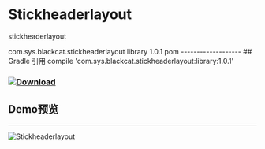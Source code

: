 # Stickheaderlayout
stickheaderlayout

<dependency>
  <groupId>com.sys.blackcat.stickheaderlayout</groupId>
  <artifactId>library</artifactId>
  <version>1.0.1</version>
  <type>pom</type>
</dependency>
-------------------
## Gradle 引用
compile 'com.sys.blackcat.stickheaderlayout:library:1.0.1'

### [ ![Download](https://api.bintray.com/packages/yang747046912/maven/StickHeaderLayout/images/download.svg) ](https://bintray.com/yang747046912/maven/StickHeaderLayout/_latestVersion)

## Demo预览
-------------------------
![Stickheaderlayout](http://7xp66q.com1.z0.glb.clouddn.com/3333.gif)
